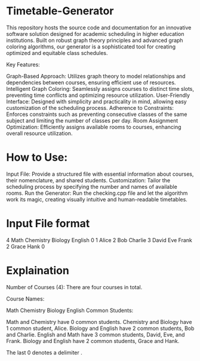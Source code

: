 # Timetable-Generator
This repository hosts the source code and documentation for an innovative software solution designed for academic scheduling in higher education institutions. Built on robust graph theory principles and advanced graph coloring algorithms, our generator is a sophisticated tool for creating optimized and equitable class schedules.

Key Features:

Graph-Based Approach: Utilizes graph theory to model relationships and dependencies between courses, ensuring efficient use of resources.
Intelligent Graph Coloring: Seamlessly assigns courses to distinct time slots, preventing time conflicts and optimizing resource utilization.
User-Friendly Interface: Designed with simplicity and practicality in mind, allowing easy customization of the scheduling process.
Adherence to Constraints: Enforces constraints such as preventing consecutive classes of the same subject and limiting the number of classes per day.
Room Assignment Optimization: Efficiently assigns available rooms to courses, enhancing overall resource utilization.
# How to Use:

Input File: Provide a structured file with essential information about courses, their nomenclature, and shared students.
Customization: Tailor the scheduling process by specifying the number and names of available rooms.
Run the Generator: Run the checking.cpp file and let the algorithm work its magic, creating visually intuitive and human-readable timetables.

# Input File format
4
Math Chemistry Biology English
0
1
Alice
2
Bob
Charlie
3
David
Eve
Frank
2
Grace
Hank
0

# Explaination
Number of Courses (4): There are four courses in total.

Course Names:

Math
Chemistry
Biology
English
Common Students:

Math and Chemistry have 0 common students.
Chemistry and Biology have 1 common student, Alice.
Biology and English have 2 common students, Bob and Charlie.
English and Math have 3 common students, David, Eve, and Frank.
Biology and English have 2 common students, Grace and Hank.

The last 0 denotes a delimiter .


